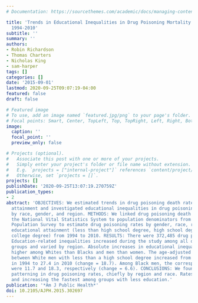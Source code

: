```yaml
---
# Documentation: https://sourcethemes.com/academic/docs/managing-content/

title: 'Trends in Educational Inequalities in Drug Poisoning Mortality: United States,
  1994-2010'
subtitle: ''
summary: ''
authors:
- Robin Richardson
- Thomas Charters
- Nicholas King
- sam-harper
tags: []
categories: []
date: '2015-09-01'
lastmod: 2020-09-25T09:07:19-04:00
featured: false
draft: false

# Featured image
# To use, add an image named `featured.jpg/png` to your page's folder.
# Focal points: Smart, Center, TopLeft, Top, TopRight, Left, Right, BottomLeft, Bottom, BottomRight.
image:
  caption: ''
  focal_point: ''
  preview_only: false

# Projects (optional).
#   Associate this post with one or more of your projects.
#   Simply enter your project's folder or file name without extension.
#   E.g. `projects = ["internal-project"]` references `content/project/deep-learning/index.md`.
#   Otherwise, set `projects = []`.
projects: []
publishDate: '2020-09-25T13:07:19.270759Z'
publication_types:
- 2
abstract: 'OBJECTIVES: We estimated trends in drug poisoning death rates by educational
  attainment and investigated educational inequalities in drug poisoning mortality
  by race, gender, and region. METHODS: We linked drug poisoning death counts from
  the National Vital Statistics System to population denominators from the Current
  Population Survey to estimate drug poisoning rates by gender, race, region, and
  educational attainment (less than high school degree, high school degree, some college,
  college degree) from 1994 to 2010. RESULTS: There were 372,485 drug poisoning deaths.
  Education-related inequalities increased during the study among all demographic
  groups and varied by region. Absolute increases in educational inequalities were
  higher among Whites than Blacks and men than women. The age-adjusted rate difference
  between White men with less than a high school degree increased from 8.7 per 100,000
  in 1994 to 27.4 in 2010 (change = 18.7). Among Black men, the corresponding increases
  were 11.7 and 18.3, respectively (change = 6.6). CONCLUSIONS: We found strong educational
  patterning in drug poisoning rates, chiefly by region and race. Rates are highest
  and increasing the fastest among groups with less education.'
publication: '*Am J Public Health*'
doi: 10.2105/AJPH.2015.302697
---
```

